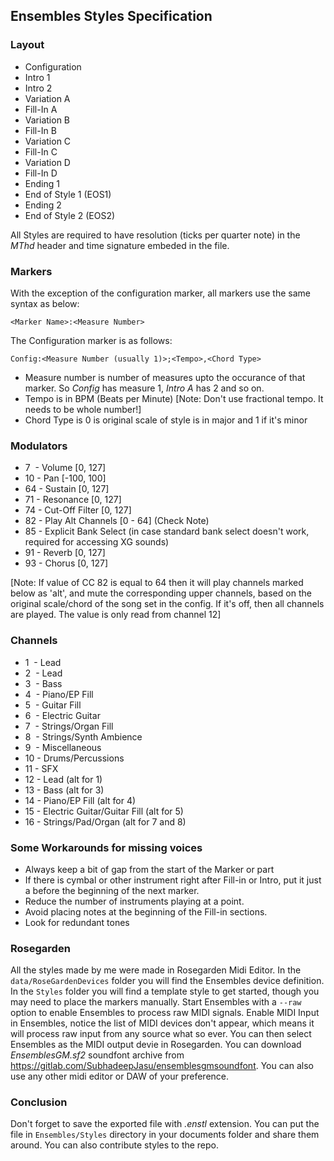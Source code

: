 ## Ensembles Styles Specification

### Layout
- Configuration
- Intro 1
- Intro 2
- Variation A
- Fill-In A
- Variation B
- Fill-In B
- Variation C
- Fill-In C
- Variation D
- Fill-In D
- Ending 1
- End of Style 1 (EOS1)
- Ending 2
- End of Style 2 (EOS2)

All Styles are required to have resolution (ticks per quarter note) in the *MThd* header and time signature embeded in the file.

### Markers
With the exception of the configuration marker, all markers use the same syntax as below:

```<Marker Name>:<Measure Number>```

The Configuration marker is as follows:

```Config:<Measure Number (usually 1)>;<Tempo>,<Chord Type>```

* Measure number is number of measures upto the occurance of that marker. So _Config_ has measure 1, _Intro A_ has 2 and so on.
* Tempo is in BPM (Beats per Minute) [Note: Don't use fractional tempo. It needs to be whole number!]
* Chord Type is 0 is original scale of style is in major and 1 if it's minor

### Modulators
- 7&nbsp; - Volume [0, 127]
- 10 - Pan [-100, 100]
- 64 - Sustain [0, 127]
- 71 - Resonance [0, 127]
- 74 - Cut-Off Filter [0, 127]
- 82 - Play Alt Channels [0 - 64] (Check Note)
- 85 - Explicit Bank Select (in case standard bank select doesn't work, required for accessing XG sounds)
- 91 - Reverb [0, 127]
- 93 - Chorus [0, 127]

[Note: If value of CC 82 is equal to 64 then it will play channels marked below as 'alt', and mute the corresponding upper channels, based on the original scale/chord of the song set in the config. If it's off, then all channels are played. The value is only read from channel 12]

### Channels
- 1&nbsp; - Lead
- 2&nbsp; - Lead
- 3&nbsp; - Bass
- 4&nbsp; - Piano/EP Fill
- 5&nbsp; - Guitar Fill
- 6&nbsp; - Electric Guitar
- 7&nbsp; - Strings/Organ Fill
- 8&nbsp; - Strings/Synth Ambience
- 9&nbsp; - Miscellaneous
- 10 - Drums/Percussions
- 11 - SFX
- 12 - Lead (alt for 1)
- 13 - Bass (alt for 3)
- 14 - Piano/EP Fill (alt for 4)
- 15 - Electric Guitar/Guitar Fill (alt for 5)
- 16 - Strings/Pad/Organ (alt for 7 and 8)


### Some Workarounds for missing voices
- Always keep a bit of gap from the start of the Marker or part
- If there is cymbal or other instrument right after Fill-in or Intro, put it just a before the beginning of the next marker.
- Reduce the number of instruments playing at a point.
- Avoid placing notes at the beginning of the Fill-in sections.
- Look for redundant tones

### Rosegarden
All the styles made by me were made in Rosegarden Midi Editor.
In the `data/RoseGardenDevices` folder you will find the Ensembles device definition. In the `Styles` folder you will find a template style to get started, though you may need to place the markers manually. Start Ensembles with a `--raw` option to enable Ensembles to process raw MIDI signals. Enable MIDI Input in Ensembles, notice the list of MIDI devices don't appear, which means it will process raw input from any source what so ever. You can then select Ensembles as the MIDI output devie in Rosegarden. You can download *EnsemblesGM.sf2* soundfont archive from https://gitlab.com/SubhadeepJasu/ensemblesgmsoundfont. You can also use any other midi editor or DAW of your preference.

### Conclusion

Don't forget to save the exported file with *.enstl* extension. You can put the file in `Ensembles/Styles` directory in your documents folder and share them around. You can also contribute styles to the repo.
